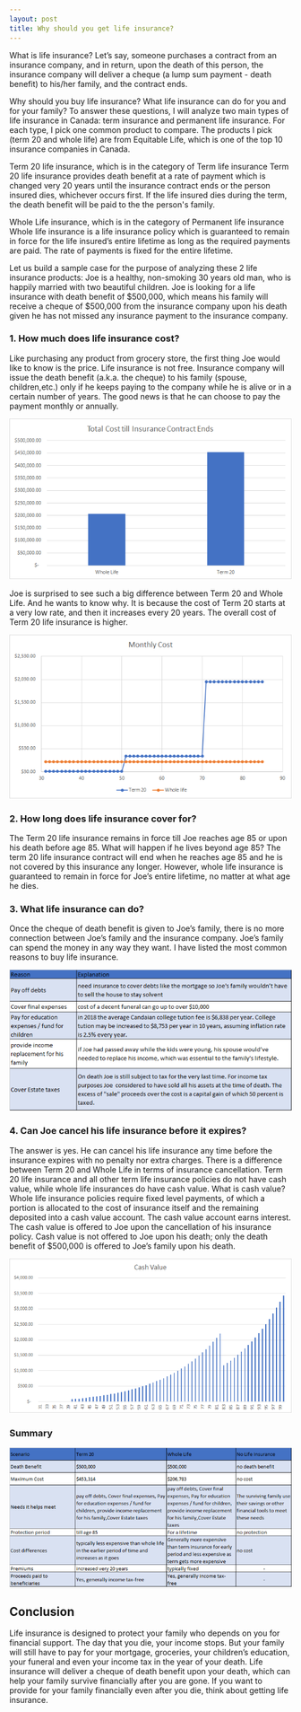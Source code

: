 ```yaml
---
layout: post
title: Why should you get life insurance?
---
```


What is life insurance? Let’s say, someone purchases a contract from an insurance company, and in return, upon the death of this person, the insurance company will deliver a cheque (a lump sum payment - death benefit) to his/her family, and the contract ends.

Why should you buy life insurance? What life insurance can do for you and for your family? To answer these questions, I will analyze two main types of life insurance in Canada: term insurance and permanent life insurance. For each type, I pick one common product to compare. The products I pick (term 20 and whole life) are from Equitable Life, which is one of the top 10 insurance companies in Canada.

Term 20 life insurance, which is in the category of Term life insurance
Term 20 life insurance provides death benefit at a rate of payment which is changed very 20 years until the insurance contract ends or the person insured dies, whichever occurs first. If the life insured dies during the term, the death benefit will be paid to the the person's family.

Whole Life insurance, which is in the category of Permanent life insurance
Whole life insurance is a life insurance policy which is guaranteed to remain in force for the life insured’s entire lifetime as long as the required payments are paid. The rate of payments is fixed for the entire lifetime.

Let us build a sample case for the purpose of analyzing these 2 life insurance products: Joe is a healthy, non-smoking 30 years old man, who is happily married with two beautiful children. Joe is looking for a life insurance with death benefit of $500,000, which means his family will receive a cheque of $500,000 from the insurance company upon his death given he has not missed any insurance payment to the insurance company.

### 1. How much does life insurance cost?
Like purchasing any product from grocery store, the first thing Joe would like to know is the price. Life insurance is not free. Insurance company will issue the death benefit (a.k.a. the cheque) to his family (spouse, children,etc.) only if he keeps paying to the company while he is alive or in a certain number of years. The good news is that he can choose to pay the payment monthly or annually.

![images](/myimages/comparison_of_total_premium.png)

Joe is surprised to see such a big difference between Term 20 and Whole Life. And he wants to know why. It is because the cost of Term 20 starts at a very low rate, and then it increases every 20 years. The overall cost of Term 20 life insurance is higher.

![images](/myimages/comparison_of_monthly_premium.png)

### 2. How long does life insurance cover for?

The Term 20 life insurance remains in force till Joe reaches age 85 or upon his death before age 85. What will happen if he lives beyond age 85? The term 20 life insurance contract will end when he reaches age 85 and he is not covered by this insurance any longer.
However, whole life insurance is guaranteed to remain in force for Joe’s entire lifetime, no matter at what age he dies.

### 3. What life insurance can do?
Once the cheque of death benefit is given to Joe’s family, there is no more connection between Joe’s family and the insurance company. Joe’s family can spend the money in any way they want. I have listed the most common reasons to buy life insurance.

![images](/myimages/reasons_to_buy_life_insurance.png) 

### 4. Can Joe cancel his life insurance before it expires?
The answer is yes. He can cancel his life insurance any time before the insurance expires with no penalty nor extra charges. There is a difference between Term 20 and Whole Life in terms of insurance cancellation. Term 20 life insurance and all other term life insurance policies do not have cash value, while whole life insurances do have cash value. What is cash value? Whole life insurance policies require fixed level payments, of which a portion is allocated to the cost of insurance itself and the remaining deposited into a cash value account. The cash value account earns interest. The cash value is offered to Joe upon the cancellation of his insurance policy. Cash value is not offered to Joe upon his death; only the death benefit of $500,000 is offered to Joe’s family upon his death.

![images](/myimages/cash_value.png)

### Summary

![images](/myimages/summary.png)

## Conclusion

Life insurance is designed to protect your family who depends on you for financial support. The day that you die, your income stops. But your family will still have to pay for your mortgage, groceries, your children’s education, your funeral and even your income tax in the year of your death. Life insurance will deliver a cheque of death benefit upon your death, which can help your family survive financially after you are gone. If you want to provide for your family financially even after you die, think about getting life insurance.
